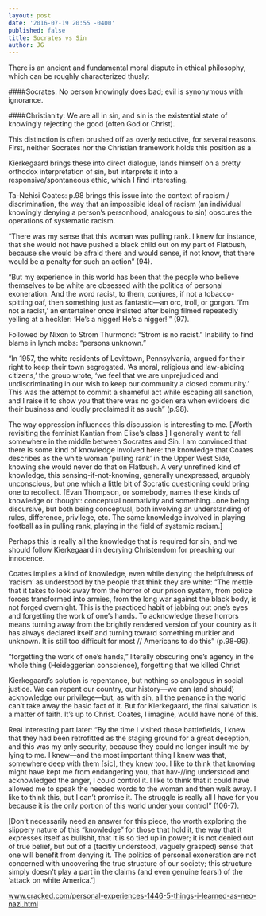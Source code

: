 ```yaml
---
layout: post
date: '2016-07-19 20:55 -0400'
published: false
title: Socrates vs Sin
author: JG
---
```

There is an ancient and fundamental moral dispute in ethical philosophy, which can be roughly characterized thusly:

####Socrates:
No person knowingly does bad; evil is synonymous with ignorance.

####Christianity:
We are all in sin, and sin is the existential state of knowingly rejecting the good (often God or Christ).

This distinction is often brushed off as overly reductive, for several reasons. First, neither Socrates nor the Christian framework holds this position as a

Kierkegaard brings these into direct dialogue, lands himself on a pretty orthodox interpretation of sin, but interprets it into a responsive/spontaneous ethic, which I find interesting.

Ta-Nehisi Coates: p.98 brings this issue into the context of racism / discrimination, the way that an impossible ideal of racism (an individual knowingly denying a person’s personhood, analogous to sin) obscures the operations of systematic racism.

“There was my sense that this woman was pulling rank. I knew for instance, that she would not have pushed a black child out on my part of Flatbush, because she would be afraid there and would sense, if not know, that there would be a penalty for such an action” (94).

“But my experience in this world has been that the people who believe themselves to be white are obsessed with the politics of personal exoneration. And the word racist, to them, conjures, if not a tobacco-spitting oaf, then something just as fantastic—an orc, troll, or gorgon. ‘I’m not a racist,’ an entertainer once insisted after being filmed repeatedly yelling at a heckler: ‘He’s a nigger! He’s a nigger!’” (97).

Followed by Nixon to Strom Thurmond: “Strom is no racist.” Inability to find blame in lynch mobs: “persons unknown.”

“In 1957, the white residents of Levittown, Pennsylvania, argued for their right to keep their town segregated. ‘As moral, religious and law-abiding citizens,’ the group wrote, ‘we feel that we are unprejudiced and undiscriminating in our wish to keep our community a closed community.’ This was the attempt to commit a shameful act while escaping all sanction, and I raise it to show you that there was no golden era when evildoers did their business and loudly proclaimed it as such” (p.98).

The way oppression influences this discussion is interesting to me. [Worth revisiting the feminist Kantian from Elise’s class.] I generally want to fall somewhere in the middle between Socrates and Sin. I am convinced that there is some kind of knowledge involved here: the knowledge that Coates describes as the white woman ‘pulling rank’ in the Upper West Side, knowing she would never do that on Flatbush. A very unrefined kind of knowledge, this sensing-if-not-knowing, generally unexpressed, arguably unconscious, but one which a little bit of Socratic questioning could bring one to recollect. [Evan Thompson, or somebody, names these kinds of knowledge or thought: conceptual normativity and something...one being discursive, but both being conceptual, both involving an understanding of rules, difference, privilege, etc. The same knowledge involved in playing football as in pulling rank, playing in the field of systemic racism.]

Perhaps this is really all the knowledge that is required for sin, and we should follow Kierkegaard in decrying Christendom for preaching our innocence.

Coates implies a kind of knowledge, even while denying the helpfulness of ‘racism’ as understood by the people that think they are white: “The mettle that it takes to look away from the horror of our prison system, from police forces transformed into armies, from the long war against the black body, is not forged overnight. This is the practiced habit of jabbing out one’s eyes and forgetting the work of one’s hands. To acknowledge these horrors means turning away from the brightly rendered version of your country as it has always declared itself and turning toward something murkier and unknown. It is still too difficult for most // Americans to do this” (p.98-99).

“forgetting the work of one’s hands,” literally obscuring one’s agency in the whole thing (Heideggerian conscience), forgetting that we killed Christ

Kierkegaard’s solution is repentance, but nothing so analogous in social justice. We can repent our country, our history—we can (and should) acknowledge our privilege—but, as with sin, all the penance in the world can’t take away the basic fact of it. But for Kierkegaard, the final salvation is a matter of faith. It’s up to Christ. Coates, I imagine, would have none of this.

Real interesting part later: “By the time I visited those battlefields, I knew that they had been retrofitted as the staging ground for a great deception, and this was my only security, because they could no longer insult me by lying to me. I knew—and the most important thing I knew was that, somewhere deep with them [sic], they knew too. I like to think that knowing might have kept me from endangering you, that hav-//ing understood and acknowledged the anger, I could control it. I like to think that it could have allowed me to speak the needed words to the woman and then walk away. I like to think this, but I can’t promise it. The struggle is really all I have for you because it is the only portion of this world under your control” (106-7).

[Don’t necessarily need an answer for this piece, tho worth exploring the slippery nature of this “knowledge” for those that hold it, the way that it expresses itself as bullshit, that it is so tied up in power; it is not denied out of true belief, but out of a (tacitly understood, vaguely grasped) sense that one will benefit from denying it. The politics of personal exoneration are not concerned with uncovering the true structure of our society; this structure simply doesn’t play a part in the claims (and even genuine fears!) of the ‘attack on white America.’]

www.cracked.com/personal-experiences-1446-5-things-i-learned-as-neo-nazi.html